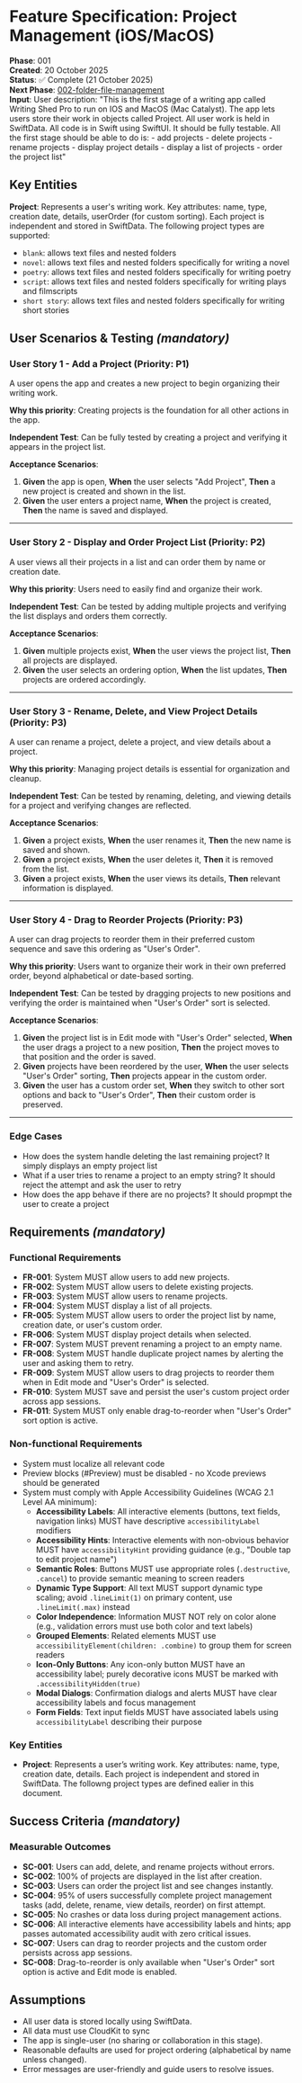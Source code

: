 
# Feature Specification: Project Management (iOS/MacOS)

**Phase**: 001  
**Created**: 20 October 2025  
**Status**: ✅ Complete (21 October 2025)  
**Next Phase**: [002-folder-file-management](../002-folder-file-management/spec.md)  
**Input**: User description: "This is the first stage of a writing app called Writing Shed Pro to run on IOS and MacOS (Mac Catalyst). The app lets users store their work in objects called Project. All user work is held in SwiftData. All code is in Swift using SwiftUI. It should be fully testable. All the first stage should be able to do is: - add projects - delete projects - rename projects - display project details - display a list of projects - order the project list"

## Key Entities

**Project**: Represents a user's writing work. Key attributes: name, type, creation date, details, userOrder (for custom sorting). Each project is independent and stored in SwiftData. The following project types are supported:
- `blank`: allows text files and nested folders
- `novel`: allows text files and nested folders specifically for writing a novel
- `poetry`: allows text files and nested folders specifically for writing poetry
- `script`: allows text files and nested folders specifically for writing plays and filmscripts
- `short story`: allows text files and nested folders specifically for writing short stories

## User Scenarios & Testing *(mandatory)*

### User Story 1 - Add a Project (Priority: P1)

A user opens the app and creates a new project to begin organizing their writing work.

**Why this priority**: Creating projects is the foundation for all other actions in the app.

**Independent Test**: Can be fully tested by creating a project and verifying it appears in the project list.

**Acceptance Scenarios**:

1. **Given** the app is open, **When** the user selects "Add Project", **Then** a new project is created and shown in the list.
2. **Given** the user enters a project name, **When** the project is created, **Then** the name is saved and displayed.

---

### User Story 2 - Display and Order Project List (Priority: P2)

A user views all their projects in a list and can order them by name or creation date.

**Why this priority**: Users need to easily find and organize their work.

**Independent Test**: Can be tested by adding multiple projects and verifying the list displays and orders them correctly.

**Acceptance Scenarios**:

1. **Given** multiple projects exist, **When** the user views the project list, **Then** all projects are displayed.
2. **Given** the user selects an ordering option, **When** the list updates, **Then** projects are ordered accordingly.

---

### User Story 3 - Rename, Delete, and View Project Details (Priority: P3)

A user can rename a project, delete a project, and view details about a project.

**Why this priority**: Managing project details is essential for organization and cleanup.

**Independent Test**: Can be tested by renaming, deleting, and viewing details for a project and verifying changes are reflected.

**Acceptance Scenarios**:

1. **Given** a project exists, **When** the user renames it, **Then** the new name is saved and shown.
2. **Given** a project exists, **When** the user deletes it, **Then** it is removed from the list.
3. **Given** a project exists, **When** the user views its details, **Then** relevant information is displayed.

---

### User Story 4 - Drag to Reorder Projects (Priority: P3)

A user can drag projects to reorder them in their preferred custom sequence and save this ordering as "User's Order".

**Why this priority**: Users want to organize their work in their own preferred order, beyond alphabetical or date-based sorting.

**Independent Test**: Can be tested by dragging projects to new positions and verifying the order is maintained when "User's Order" sort is selected.

**Acceptance Scenarios**:

1. **Given** the project list is in Edit mode with "User's Order" selected, **When** the user drags a project to a new position, **Then** the project moves to that position and the order is saved.
2. **Given** projects have been reordered by the user, **When** the user selects "User's Order" sorting, **Then** projects appear in the custom order.
3. **Given** the user has a custom order set, **When** they switch to other sort options and back to "User's Order", **Then** their custom order is preserved.

---

### Edge Cases
- How does the system handle deleting the last remaining project?
It simply displays an empty project list
- What if a user tries to rename a project to an empty string?
It should reject the attempt and ask the user to retry
- How does the app behave if there are no projects?
It should propmpt the user to create a project

## Requirements *(mandatory)*

### Functional Requirements

- **FR-001**: System MUST allow users to add new projects.
- **FR-002**: System MUST allow users to delete existing projects.
- **FR-003**: System MUST allow users to rename projects.
- **FR-004**: System MUST display a list of all projects.
- **FR-005**: System MUST allow users to order the project list by name, creation date, or user's custom order.
- **FR-006**: System MUST display project details when selected.
- **FR-007**: System MUST prevent renaming a project to an empty name.
- **FR-008**: System MUST handle duplicate project names by alerting the user and asking them to retry.
- **FR-009**: System MUST allow users to drag projects to reorder them when in Edit mode and "User's Order" is selected.
- **FR-010**: System MUST save and persist the user's custom project order across app sessions.
- **FR-011**: System MUST only enable drag-to-reorder when "User's Order" sort option is active.

### Non-functional Requirements

- System must localize all relevant code
- Preview blocks (#Preview) must be disabled - no Xcode previews should be generated
- System must comply with Apple Accessibility Guidelines (WCAG 2.1 Level AA minimum):
  - **Accessibility Labels**: All interactive elements (buttons, text fields, navigation links) MUST have descriptive `accessibilityLabel` modifiers
  - **Accessibility Hints**: Interactive elements with non-obvious behavior MUST have `accessibilityHint` providing guidance (e.g., "Double tap to edit project name")
  - **Semantic Roles**: Buttons MUST use appropriate roles (`.destructive`, `.cancel`) to provide semantic meaning to screen readers
  - **Dynamic Type Support**: All text MUST support dynamic type scaling; avoid `.lineLimit(1)` on primary content, use `.lineLimit(.max)` instead
  - **Color Independence**: Information MUST NOT rely on color alone (e.g., validation errors must use both color and text labels)
  - **Grouped Elements**: Related elements MUST use `accessibilityElement(children: .combine)` to group them for screen readers
  - **Icon-Only Buttons**: Any icon-only button MUST have an accessibility label; purely decorative icons MUST be marked with `.accessibilityHidden(true)`
  - **Modal Dialogs**: Confirmation dialogs and alerts MUST have clear accessibility labels and focus management
  - **Form Fields**: Text input fields MUST have associated labels using `accessibilityLabel` describing their purpose

### Key Entities

- **Project**: Represents a user’s writing work. Key attributes: name, type, creation date, details. Each project is independent and stored in SwiftData. The followng project types are defined ealier in this document.

## Success Criteria *(mandatory)*

### Measurable Outcomes

- **SC-001**: Users can add, delete, and rename projects without errors.
- **SC-002**: 100% of projects are displayed in the list after creation.
- **SC-003**: Users can order the project list and see changes instantly.
- **SC-004**: 95% of users successfully complete project management tasks (add, delete, rename, view details, reorder) on first attempt.
- **SC-005**: No crashes or data loss during project management actions.
- **SC-006**: All interactive elements have accessibility labels and hints; app passes automated accessibility audit with zero critical issues.
- **SC-007**: Users can drag to reorder projects and the custom order persists across app sessions.
- **SC-008**: Drag-to-reorder is only available when "User's Order" sort option is active and Edit mode is enabled.

## Assumptions

- All user data is stored locally using SwiftData.
- All data must use CloudKit to sync
- The app is single-user (no sharing or collaboration in this stage).
- Reasonable defaults are used for project ordering (alphabetical by name unless changed).
- Error messages are user-friendly and guide users to resolve issues.

